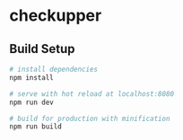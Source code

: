 # checkupper

## Build Setup

``` bash
# install dependencies
npm install

# serve with hot reload at localhost:8080
npm run dev

# build for production with minification
npm run build
```
